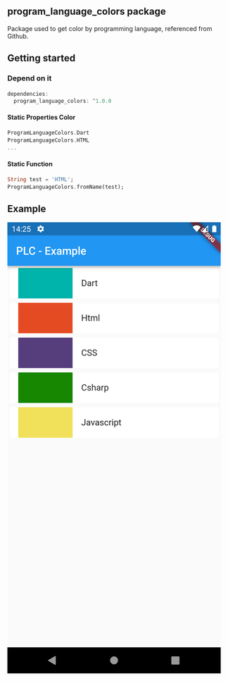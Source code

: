 ## program_language_colors package

Package used to get color by programming language, referenced from Github.

## Getting started

### Depend on it

```dart
dependencies:
  program_language_colors: ^1.0.0
```
#### Static Properties Color

```dart
ProgramLanguageColors.Dart
ProgramLanguageColors.HTML
...
```
#### Static Function

```dart
String test = 'HTML';
ProgramLanguageColors.fromName(test);
```
## Example
![](https://raw.githubusercontent.com/sondv301/program_language_colors/main/assets/images/Screenshot_1687764346.png "Example")